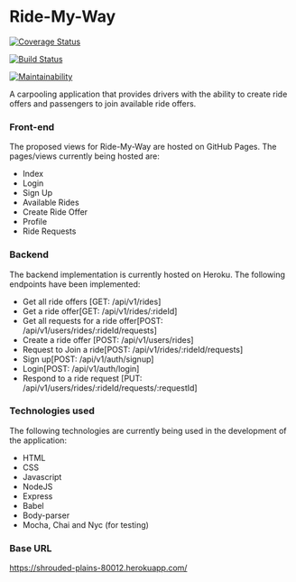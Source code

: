 # Ride-My-Way

[![Coverage Status](https://coveralls.io/repos/github/elikeyz/ride-my-way/badge.svg?branch=develop)](https://coveralls.io/github/elikeyz/ride-my-way?branch=develop)

[![Build Status](https://travis-ci.org/elikeyz/ride-my-way.svg?branch=develop)](https://travis-ci.org/elikeyz/ride-my-way)

[![Maintainability](https://api.codeclimate.com/v1/badges/a0848080169cc9ea4f22/maintainability)](https://codeclimate.com/github/elikeyz/ride-my-way/maintainability)

A carpooling application that provides drivers with the ability to create ride offers and passengers to join available ride offers.

### Front-end
The proposed views for Ride-My-Way are hosted on GitHub Pages. The pages/views currently being hosted are:

- Index
- Login
- Sign Up
- Available Rides
- Create Ride Offer
- Profile
- Ride Requests

### Backend
The backend implementation is currently hosted on Heroku. The following endpoints have been implemented:

- Get all ride offers [GET: /api/v1/rides]
- Get a ride offer[GET: /api/v1/rides/:rideId]
- Get all requests for a ride offer[POST: /api/v1/users/rides/:rideId/requests]
- Create a ride offer [POST: /api/v1/users/rides]
- Request to Join a ride[POST: /api/v1/rides/:rideId/requests]
- Sign up[POST: /api/v1/auth/signup]
- Login[POST: /api/v1/auth/login]
- Respond to a ride request [PUT: /api/v1/users/rides/:rideId/requests/:requestId]

### Technologies used
The following technologies are currently being used in the development of the application:

- HTML
- CSS
- Javascript
- NodeJS
- Express
- Babel
- Body-parser
- Mocha, Chai and Nyc (for testing)

### Base URL

https://shrouded-plains-80012.herokuapp.com/
